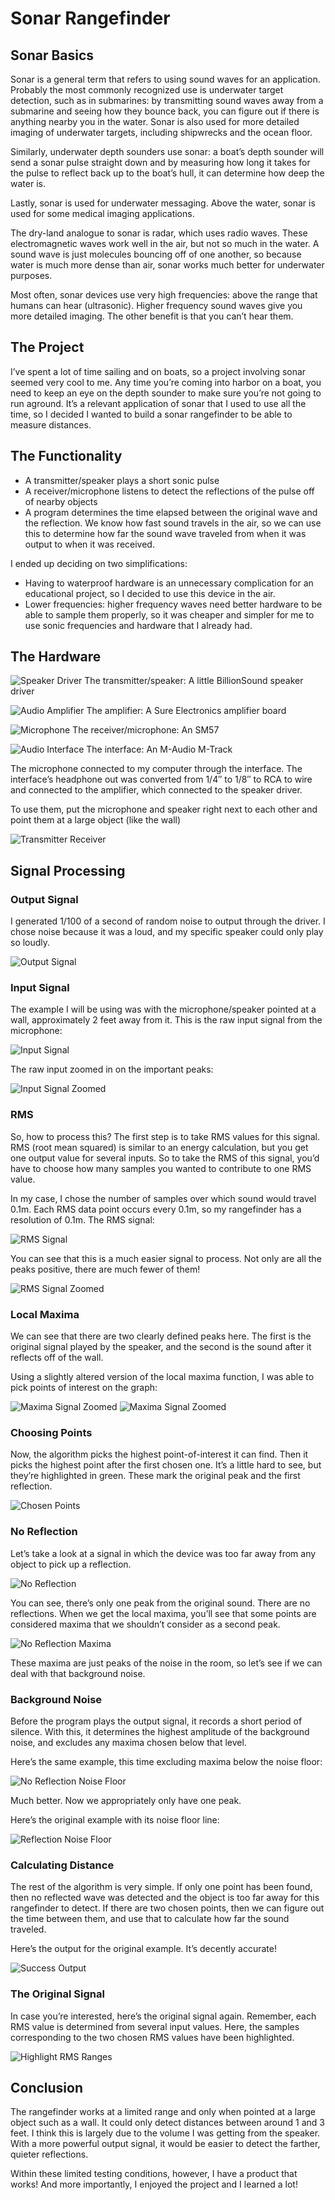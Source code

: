 <h1>Sonar Rangefinder</h1>

<h2>Sonar Basics</h2>

Sonar is a general term that refers to using sound waves for an application. 
Probably the most commonly recognized use is underwater target detection, such
as in submarines: by transmitting sound waves away from a submarine and seeing
how they bounce back, you can figure out if there is anything nearby you in
the water. Sonar is also used for more detailed imaging of underwater targets,
including shipwrecks and the ocean floor.

Similarly, underwater depth sounders use sonar: a boat’s depth sounder will
send a sonar pulse straight down and by measuring how long it takes for the
pulse to reflect back up to the boat’s hull, it can determine how deep the
water is.

Lastly, sonar is used for underwater messaging. Above the water, sonar is
used for some medical imaging applications.

The dry-land analogue to sonar is radar, which uses radio waves. These
electromagnetic waves work well in the air, but not so much in the water.
A sound wave is just molecules bouncing off of one another, so because water
is much more dense than air, sonar works much better for underwater purposes.

Most often, sonar devices use very high frequencies: above the range that
humans can hear (ultrasonic). Higher frequency sound waves give you more
detailed imaging. The other benefit is that you can’t hear them.

<h2>The Project</h2>

I’ve spent a lot of time sailing and on boats, so a project involving
sonar seemed very cool to me. Any time you’re coming into harbor on a
boat, you need to keep an eye on the depth sounder to make sure you’re not
going to run aground. It’s a relevant application of sonar that I used to
use all the time, so I decided I wanted to build a sonar rangefinder to be
able to measure distances.

<h2>The Functionality</h2>

* A transmitter/speaker plays a short sonic pulse
* A receiver/microphone listens to detect the reflections of the pulse off
of nearby objects
* A program determines the time elapsed between the original wave and the
reflection. We know how fast sound travels in the air, so we can use this
to determine how far the sound wave traveled from when it was output to when
it was received.

I ended up deciding on two simplifications:

* Having to waterproof hardware is an unnecessary complication for an
educational project, so I decided to use this device in the air.
* Lower frequencies: higher frequency waves need better hardware to be able
to sample them properly, so it was cheaper and simpler for me to use sonic
frequencies and hardware that I already had.

<h2>The Hardware</h2>

![Speaker Driver](../examples/transmitter.png)
The transmitter/speaker: A little BillionSound speaker driver

![Audio Amplifier](../examples/amp.png)
The amplifier: A Sure Electronics amplifier board

![Microphone](../examples/receiver.png)
The receiver/microphone: An SM57

![Audio Interface](../examples/interface.png)
The interface: An M-Audio M-Track

The microphone connected to my computer through the interface. The interface’s
headphone out was converted from 1/4″ to 1/8″ to RCA to wire and connected to
the amplifier, which connected to the speaker driver.

To use them, put the microphone and speaker right next to each other and point
them at a large object (like the wall)

![Transmitter Receiver](../examples/transmitter_receiver.png)

<h2>Signal Processing</h2>
<h3>Output Signal</h3>

I generated 1/100 of a second of random noise to output through the driver.
I chose noise because it was a loud, and my specific speaker could only play
so loudly.

![Output Signal](../examples/output_signal.png)

<h3>Input Signal</h3>

The example I will be using was with the microphone/speaker pointed at a wall,
approximately 2 feet away from it. This is the raw input signal from the microphone:

![Input Signal](../examples/input.png)

The raw input zoomed in on the important peaks:

![Input Signal Zoomed](../examples/input_zoomed.png)

<h3>RMS</h3>

So, how to process this? The first step is to take RMS values for this signal.
RMS (root mean squared) is similar to an energy calculation, but you get one
output value for several inputs. So to take the RMS of this signal, you’d have
to choose how many samples you wanted to contribute to one RMS value.

In my case, I chose the number of samples over which sound would travel 0.1m.
Each RMS data point occurs every 0.1m, so my rangefinder has a resolution of
0.1m. The RMS signal:

![RMS Signal](../examples/rms.png)

You can see that this is a much easier signal to process. Not only are all the peaks positive, there are much fewer of them!

![RMS Signal Zoomed](../examples/rms_zoomed.png)

<h3>Local Maxima</h3>

We can see that there are two clearly defined peaks here. The first is the
original signal played by the speaker, and the second is the sound after it
reflects off of the wall.

Using a slightly altered version of the local maxima function, I was able to
pick points of interest on the graph:

![Maxima Signal Zoomed](../examples/maxima.png)
![Maxima Signal Zoomed](../examples/maxima_zoomed.png)


<h3>Choosing Points</h3>

Now, the algorithm picks the highest point-of-interest it can find. Then it
picks the highest point after the first chosen one. It’s a little hard to see,
but they’re highlighted in green. These mark the original peak and the first
reflection.

![Chosen Points](../examples/chosenpoints_zoomed.png)

<h3>No Reflection</h3>

Let’s take a look at a signal in which the device was too far away from any
object to pick up a reflection.

![No Reflection](../examples/toofar_rms.png)

You can see, there’s only one peak from the original sound. There are no
reflections. When we get the local maxima, you’ll see that some points are
considered maxima that we shouldn’t consider as a second peak.

![No Reflection Maxima](../examples/toofar_maxima.png)

These maxima are just peaks of the noise in the room, so let’s see if we
can deal with that background noise.

<h3>Background Noise</h3>

Before the program plays the output signal, it records a short period of silence.
With this, it determines the highest amplitude of the background noise,
and excludes any maxima chosen below that level.

Here’s the same example, this time excluding maxima below the noise floor:

![No Reflection Noise Floor](../examples/toofar_bg.png)

Much better. Now we appropriately only have one peak.

Here’s the original example with its noise floor line:

![Reflection Noise Floor](../examples/bgline_zoomed.png)

<h3>Calculating Distance</h3>

The rest of the algorithm is very simple. If only one point has been found,
then no reflected wave was detected and the object is too far away for this
rangefinder to detect. If there are two chosen points, then we can figure out
the time between them, and use that to calculate how far the sound traveled.

Here’s the output for the original example. It’s decently accurate!

![Success Output](../examples/2ft_output.png)

<h3>The Original Signal</h3>

In case you’re interested, here’s the original signal again. Remember,
each RMS value is determined from several input values. Here, the samples
corresponding to the two chosen RMS values have been highlighted.

![Highlight RMS Ranges](../examples/highlightedinput_zoomed.png)

<h2>Conclusion</h2>

The rangefinder works at a limited range and only when pointed at a large
object such as a wall. It could only detect distances between around 1 and 3
feet. I think this is largely due to the volume I was getting from the speaker.
With a more powerful output signal, it would be easier to detect the farther,
quieter reflections.

Within these limited testing conditions, however, I have a product that works!
And more importantly, I enjoyed the project and I learned a lot!
